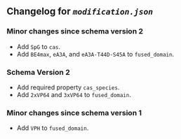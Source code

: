 ## Changelog for *`modification.json`*

### Minor changes since schema version 2

* Add `SpG` to `cas`.
* Add `BE4max`, `eA3A`, and `eA3A-T44D-S45A` to `fused_domain`.

### Schema Version 2

* Add required property `cas_species`.
* Add `2xVP64` and `3xVP64` to `fused_domain`.

### Minor changes since schema version 1

* Add `VPH` to `fused_domain`.
